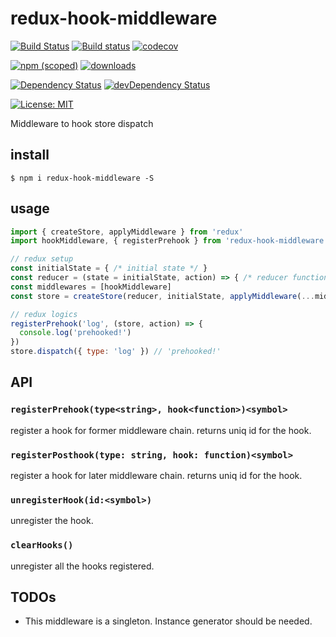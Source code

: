 # redux-hook-middleware

[![Build Status](https://travis-ci.org/kamataryo/redux-hook-middleware.svg?branch=master)](https://travis-ci.org/kamataryo/redux-hook-middleware)
[![Build status](https://ci.appveyor.com/api/projects/status/eocea8d71kqcmrim?svg=true)](https://ci.appveyor.com/project/KamataRyo55333/redux-hook-middleware)
[![codecov](https://codecov.io/gh/kamataryo/redux-hook-middleware/branch/master/graph/badge.svg)](https://codecov.io/gh/kamataryo/redux-hook-middleware)

[![npm (scoped)](https://img.shields.io/npm/v/redux-hook-middleware.svg)](https://www.npmjs.com/package/kamataryo/redux-hook-middleware)
[![downloads](https://img.shields.io/npm/dt/redux-hook-middleware.svg)](https://www.npmjs.com/package/redux-hook-middleware)

[![Dependency Status](https://img.shields.io/david/kamataryo/redux-hook-middleware.svg?style=flat)](https://david-dm.org/kamataryo/redux-hook-middleware)
[![devDependency Status](https://img.shields.io/david/dev/kamataryo/redux-hook-middleware.svg?style=flat)](https://david-dm.org/kamataryo/redux-hook-middleware#info=devDependencies)

[![License: MIT](https://img.shields.io/badge/License-MIT-yellow.svg)](https://opensource.org/licenses/MIT)

Middleware to hook store dispatch

## install

```shell
$ npm i redux-hook-middleware -S
```

## usage

```javascript
import { createStore, applyMiddleware } from 'redux'
import hookMiddleware, { registerPrehook } from 'redux-hook-middleware'

// redux setup
const initialState = { /* initial state */ }
const reducer = (state = initialState, action) => { /* reducer function logics */ return state }
const middlewares = [hookMiddleware]
const store = createStore(reducer, initialState, applyMiddleware(...middlewares))

// redux logics
registerPrehook('log', (store, action) => {
  console.log('prehooked!')
})
store.dispatch({ type: 'log' }) // 'prehooked!'
```

## API

### `registerPrehook(type<string>, hook<function>)<symbol>`

register a hook for former middleware chain.
returns uniq id for the hook.

### `registerPosthook(type: string, hook: function)<symbol>`

register a hook for later middleware chain.
returns uniq id for the hook.

### `unregisterHook(id:<symbol>)`

unregister the hook.

### `clearHooks()`

unregister all the hooks registered.

## TODOs

- This middleware is a singleton. Instance generator should be needed.
